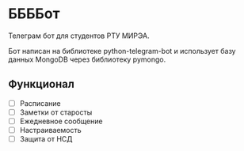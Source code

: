 # ББББот

Телеграм бот для студентов РТУ МИРЭА.

Бот написан на библиотеке python-telegram-bot и использует базу данных MongoDB через библиотеку pymongo.

## Функционал

- [ ] Расписание
- [ ] Заметки от старосты
- [ ] Ежедневное сообщение
- [ ] Настраиваемость
- [ ] Защита от НСД
